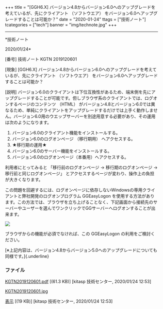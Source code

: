 ﻿+++
title = "[GGH6.X] バージョン4.8からバージョン6.0へのアップグレードを考えているが、先にクライアント （ソフトウエア） をバージョン6.0へアップグレードすることは可能か？"
date = "2020-01-24"
ttags = ["技術ノート"]
tcategories = ["tech"]
banner = "img/technote.jpg"
+++

-----------------------------------------------------------------------------------------------------------------------------

*技術ノート

2020/01/24*


[番号]
技術ノート KGTN 2019120601

[現象]
[GGH6.X]
バージョン4.8からバージョン6.0へのアップグレードを考えているが、先にクライアント
（ソフトウエア） をバージョン6.0へアップグレードすることは可能か？

[説明]
バージョン6.0のクライアントは下位互換性があるため、端末側を先にアップグレードすることが可能です。但しブラウザ系のクライアントでは、ログオンするページのコンテンツ
（HTML）
がバージョン4.8とバージョン6.0では異なるため、単純にクライアントをアップグレードするだけでは上手く動作しません。バージョン6.0用のウエッブサーバーを別途用意する必要があり、その運用は次のようになります。

1. バージョン6.0のクライアント機能をインストールする。
2. バージョン6.0のログオンページ （移行期用） へアクセスする。
3. ★移行期の運用★
4. バージョン6.0のサーバー機能をインストールする。
5. バージョン6.0のログオンページ（本番用）へアクセスする。

利用者にとってみると 「移行前のログオンページ → 移行期のログオンページ →
移行前と同じログオンページ」
とアクセスするページが変わり、操作上の負担が大きくなります。

この問題を回避するには、ログオンページに依存しないWindowsの専用クライアントと弊社開発のログオンプログラム
GGEasyLogon
を使用する方法があります。この方法では、ブラウザを立ち上げることなく、下記画面から接続先のサーバーやユーザーを選んでワンクリックでGGサーバーへログオンすることが出来ます。

![](http://techreport.kitasp.net/attachments/download/4441/KGTN2019120601.jpg)

ブラウザからの機能が必須でなければ、この GGEasyLogon
の利用をご検討ください。

[※上記内容は、バージョン4.8からバージョン5.0へのアップグレードについても同様です。]{.underline}


### ファイル

 
 


[KGTN2019120601.pdf](http://techreport.kitasp.net/attachments/download/4440/KGTN2019120601.pdf)
 [(61.3 KB)] [kitasp 技術センター, 2020/01/24
12:53]

[KGTN2019120601.jpg](http://techreport.kitasp.net/attachments/download/4441/KGTN2019120601.jpg)

[表示](http://techreport.kitasp.net/attachments/4441/KGTN2019120601.jpg "表示")
 [(19 KB)] [kitasp 技術センター, 2020/01/24
12:53]


 


 


